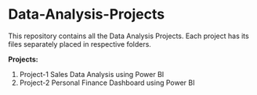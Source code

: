 # Data-Analysis-Projects
This repository contains all the Data Analysis Projects. Each project has its files separately placed in respective folders.<br>

<b>Projects:</b><br>
1. Project-1 Sales Data Analysis using Power BI <br>
2. Project-2 Personal Finance Dashboard using Power BI <br>
